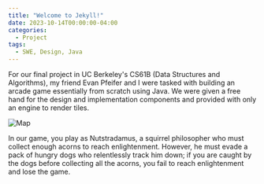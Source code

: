 ```yaml
---
title: "Welcome to Jekyll!"
date: 2023-10-14T00:00:00-04:00
categories:
  - Project
tags:
  - SWE, Design, Java
---
```


For our final project in UC Berkeley's CS61B (Data Structures and Algorithms), my friend Evan Pfeifer and I were tasked with building an arcade game essentially from scratch using Java. We were given a free hand for the design and implementation components and provided with only an engine to render tiles.

![Map](/assets/images/arcade_map.jpg)

In our game, you play as Nutstradamus, a squirrel philosopher who must collect enough acorns to reach enlightenment. However, he must evade a pack of hungry dogs who relentlessly track him down; if you are caught by the dogs before collecting all the acorns, you fail to reach enlightenment and lose the game.